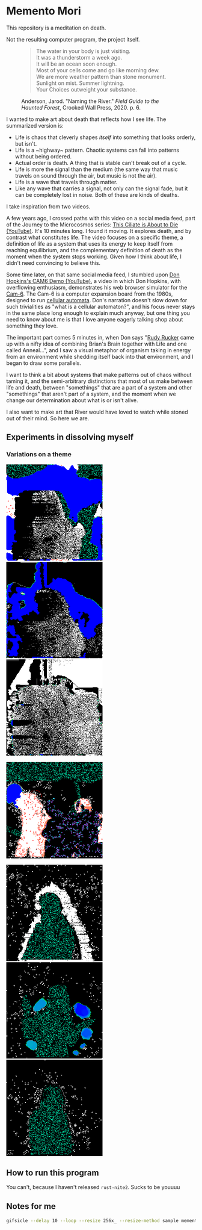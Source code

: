 # Memento Mori

This repository is a meditation on death.

Not the resulting computer program, the project itself.

<figure>
	<blockquote>
		<p>
			The water in your body is just visiting.<br>
			It was a thunderstorm a week ago.<br>
			It will be an ocean soon enough.<br>
			Most of your cells come and go like morning dew.<br>
			We are more weather pattern than stone monument.<br>
			Sunlight on mist. Summer lightning.<br>
			Your Choices outweight your substance.
		</p>
	</blockquote>
	<figcaption>
		<p>Anderson, Jarod. "Naming the River." <em>Field Guide to the Haunted Forest</em>, Crooked Wall Press, 2020. p. 6.</p>
	</figcaption>
</figure>

I wanted to make art about death that reflects how I see life. The summarized version is:
* Life is chaos that cleverly shapes *itself* into something that looks orderly, but isn't.
* Life is a ~highway~ pattern. Chaotic systems can fall into patterns without being ordered.
* Actual order is death. A thing that is stable can't break out of a cycle.
* Life is more the signal than the medium (the same way that music travels on sound through the air, but music is not the air).
* Life is a wave that travels through matter.
* Like any wave that carries a signal, not only can the signal fade, but it can be completely lost in noise. Both of these are kinds of deaths.

I take inspiration from two videos.

A few years ago, I crossed paths with this video on a social media feed, part of the Journey to the Microcosmos series: [This Ciliate is About to Die (YouTube)](https://www.youtube.com/watch?v=ibpdNqrtar0). It's 10 minutes long. I found it moving. It explores death, and by contrast what constitutes life. The video focuses on a specific theme, a definition of life as a system that uses its energy to keep itself from reaching equilibrium, and the complementary definition of death as the moment when the system stops working. Given how I think about life, I didn't need convincing to believe this.

Some time later, on that same social media feed, I stumbled upon [Don Hopkins's CAM6 Demo (YouTube)](https://www.youtube.com/watch?v=LyLMHxRNuck), a video in which Don Hopkins, with overflowing enthusiasm, demonstrates his web browser simulator for the [Cam-6](https://en.wikipedia.org/wiki/Cam-6). The Cam-6 is a computer expansion board from the 1980s, designed to run [cellular automata](https://en.wikipedia.org/wiki/Cellular_automata). Don's narration doesn't slow down for such trivialities as "what is a cellular automaton?", and his focus never stays in the same place long enough to explain much anyway, but one thing you need to know about me is that I love anyone eagerly talking shop about something they love.

The important part comes 5 minutes in, when Don says "[Rudy Rucker](https://www.rudyrucker.com) came up with a nifty idea of combining Brian's Brain together with Life and one called Anneal…", and I saw a visual metaphor of organism taking in energy from an environment while shedding itself back into that environment, and I began to draw some parallels.

I want to think a bit about systems that make patterns out of chaos without taming it, and the semi-arbitrary distinctions that most of us make between life and death, between "somethings" that are a part of a system and other "somethings" that aren't part of a system, and the moment when we change our determination about what is or isn't alive.

I also want to make art that River would have loved to watch while stoned out of their mind. So here we are.

## Experiments in dissolving myself

### Variations on a theme

![My body as a drifting cloud of particles, slowly consumed by a creeping blue blob.](docs/2025-01-14_1.gif)
![Variation on my body as a cloud of particles being consumed.](docs/2025-01-14_2.gif)
![Variation on my body as a cloud of particles being consumed.](docs/2025-01-14_3.gif)

![Two figures amid an expanding chaotic background, finally consumed by it.](docs/2025-01-15_1.gif)

![My body as a chaotic green cloud that suddenly dies and smears across the image like ink wiped across acetate.](docs/2025-01-16_1.gif)
![My body as a chaotic green cloud that is suddenly consumed by its environment.](docs/2025-01-16_2.gif)
![My body as a chaotic green cloud that is suddenly consumed by its environment, then a green blob starts growing in its place.](docs/2025-01-16_3.gif)

## How to run this program

You can't, because I haven't released `rust-nite2`. Sucks to be youuuu

## Notes for me

```bash
gifsicle --delay 10 --loop --resize 256x_ --resize-method sample memento-mori_*.gif > "mm-$(date +%Y%m%d_%H%M%S).gif"
```

